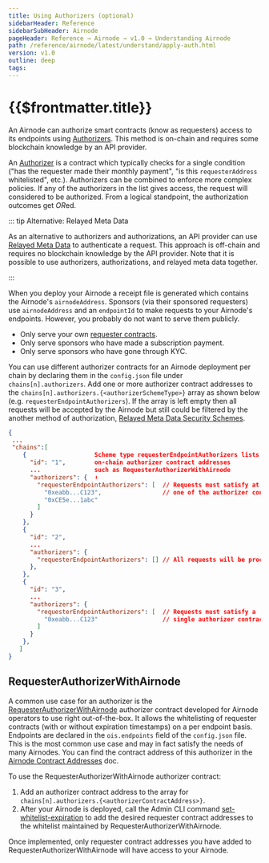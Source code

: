 ```yaml
---
title: Using Authorizers (optional)
sidebarHeader: Reference
sidebarSubHeader: Airnode
pageHeader: Reference → Airnode → v1.0 → Understanding Airnode
path: /reference/airnode/latest/understand/apply-auth.html
version: v1.0
outline: deep
tags:
---
```


<VersionWarning/>

<PageHeader/>

<SearchHighlight/>

# {{$frontmatter.title}}

An Airnode can authorize smart contracts (know as requesters) access to its
endpoints using [Authorizers](../concepts/authorizers.md). This method is
on-chain and requires some blockchain knowledge by an API provider.

An [Authorizer](../concepts/authorizers.md) is a contract which typically checks
for a single condition ("has the requester made their monthly payment", "is this
`requesterAddress` whitelisted", etc.). Authorizers can be combined to enforce
more complex policies. If any of the authorizers in the list gives access, the
request will considered to be authorized. From a logical standpoint, the
authorization outcomes get *OR*ed.

::: tip Alternative: Relayed Meta Data

As an alternative to authorizers and authorizations, an API provider can use
[Relayed Meta Data](./api-security.md#relayed-meta-data-security-schemes) to
authenticate a request. This approach is off-chain and requires no blockchain
knowledge by the API provider. Note that it is possible to use authorizers,
authorizations, and relayed meta data together.

:::

When you deploy your Airnode a receipt file is generated which contains the
Airnode's `airnodeAddress`. Sponsors (via their sponsored requesters) use
`airnodeAddress` and an `endpointId` to make requests to your Airnode's
endpoints. However, you probably do not want to serve them publicly.

- Only serve your own [requester contracts](../concepts/requesters-sponsors.md).
- Only serve sponsors who have made a subscription payment.
- Only serve sponsors who have gone through KYC.

You can use different authorizer contracts for an Airnode deployment per chain
by declaring them in the `config.json` file under `chains[n].authorizers`. Add
one or more authorizer contract addresses to the
`chains[n].authorizers.{<authorizerSchemeType>}` array as shown below (e.g.
`requesterEndpointAuthorizers`). If the array is left empty then all requests
will be accepted by the Airnode but still could be filtered by the another
method of authorization,
[Relayed Meta Data Security Schemes](./api-security.md#relayed-meta-data-security-schemes).

```json
{
 ...
 "chains":[
    {                   Scheme type requesterEndpointAuthorizers lists
      "id": "1",        on-chain authorizer contract addresses
      ...               such as RequesterAuthorizerWithAirnode
      "authorizers": {  ⬇︎
        "requesterEndpointAuthorizers": [  // Requests must satisfy at least
          "0xeabb...C123",                 // one of the authorizer contracts
          "0xCE5e...1abc"
        ]
      }
    },
    {
      "id": "2",
      ...
      "authorizers": {
        "requesterEndpointAuthorizers": [] // All requests will be processed
      },
    },
    {
      "id": "3",
      ...
      "authorizers": {
        "requesterEndpointAuthorizers": [  // Requests must satisfy a
          "0xeabb...C123"                  // single authorizer contract
        ]
      }
    },
   ]
}
```

## RequesterAuthorizerWithAirnode

A common use case for an authorizer is the
[RequesterAuthorizerWithAirnode](../concepts/authorizers.md#requesterauthorizerwithairnode)
authorizer contract developed for Airnode operators to use right out-of-the-box.
It allows the whitelisting of requester contracts (with or without expiration
timestamps) on a per endpoint basis. Endpoints are declared in the
`ois.endpoints` field of the `config.json` file. This is the most common use
case and may in fact satisfy the needs of many Airnodes. You can find the
contract address of this authorizer in the
[Airnode Contract Addresses](../airnode-addresses.md) doc.

To use the RequesterAuthorizerWithAirnode authorizer contract:

1. Add an authorizer contract address to the array for
   `chains[n].authorizers.{<authorizerContractAddress>}`.
2. After your Airnode is deployed, call the Admin CLI command
   [set-whitelist-expiration](../packages/admin-cli.md#set-whitelist-expiration)
   to add the desired requester contract addresses to the whitelist maintained
   by RequesterAuthorizerWithAirnode.

Once implemented, only requester contract addresses you have added to
RequesterAuthorizerWithAirnode will have access to your Airnode.
